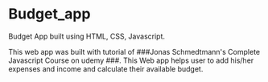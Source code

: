 # Budget_app
Budget App built using HTML, CSS, Javascript.

This web app was built with tutorial of ###Jonas Schmedtmann's Complete Javascript Course on udemy ###. This Web app helps user to add his/her expenses and income and calculate their available budget. 

